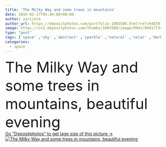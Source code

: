```yaml
---
title: 'The Milky Way and some trees in mountains'
date: 2016-02-17T05:44:08+00:00
author: zurijeta
author_url: https://depositphotos.com/portfolio-1003580.html?ref=64678756
image: https://st2.depositphotos.com/thumbs/1003580/image/9941/99417734/api_thumb_450.jpg?forcejpeg=true
type: "post"
tags: ['space' ,'sky' ,'abstract' ,'sparkle' ,'natural' ,'solar' ,'dark' ,'wave' ,'calm' ,'trees' ,'city' ,'night' ,'glitter' ,'evening' ,'forest' ,'mountains' ,'shimmer' ,'science' ,'atmosphere' ,'stars' ,'system' ,'woods' ,'astronomy' ,'galaxy' ,'universe' ,'tiny' ,'vast' ,'telescope' ,'alien' ,'exploration' ,'constellation' ,'cosmos' ,'astro' ,'nebula' ,'astrophotography' ,'cosmic' ,'twinkle' ,'observe' ,'outer' ,'cluster' ,'milky' ,'stellar' ,'starry' ,'outerspace' ,'starlight' ,'milkyway' ,'starfield' ,'asterism' ,'starbright' ,'citylights' ]
categories: 
  - space
---
```

<div aling="center">
            <font size="60"> The Milky Way and some trees in mountains, beautiful evening</font>   
</div>
<div>
    <a href='https://st2.depositphotos.com/thumbs/1003580/image/9941/99417734/api_thumb_450.jpg?forcejpeg=true?ref=64678756' target=_blank > Go "Depositphotos" to get lage size of this picture ->
        <img href='https://st2.depositphotos.com/thumbs/1003580/image/9941/99417734/api_thumb_450.jpg?forcejpeg=true?ref=64678756' src='https://st2.depositphotos.com/1003580/9941/i/950/depositphotos_99417734-stock-photo-the-milky-way-and-some.jpg?forcejpeg=true' alt='The Milky Way and some trees in mountains, beautiful evening' >
    </a>
</div>
